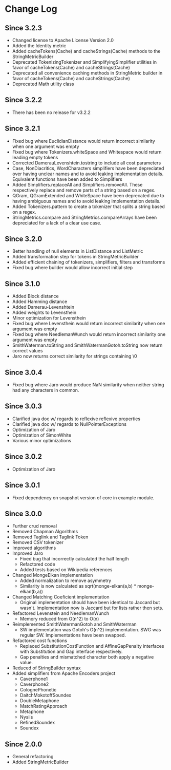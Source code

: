 Change Log
==========

## Since 3.2.3 ##
 - Changed license to Apache License Version 2.0
 - Added the Identity metric
 - Added cacheTokens(Cache) and cacheStrings(Cache) methods to the StringMetricBuilder
 - Deprecated TokenizingTokenizer and SimplifyingSimplifier utilities in favor of cacheTokens(Cache) and cacheStrings(Cache)
 - Deprecated all convenience caching methods in StringMetric builder in favor of cacheTokens(Cache) and cacheStrings(Cache)
 - Deprecated Math utility class

## Since 3.2.2 ##
 - There has been no release for v3.2.2

## Since 3.2.1 ##
 - Fixed bug where EuclidianDistance would return incorrect similarity when one argument was empty
 - Fixed bug where Tokenizers.whiteSpace and Whitespace would return leading empty tokens
 - Corrected DamerauLevenshtein.tostring to include all cost parameters
 - Case, NonDiacritics, WordCharacters simplifiers have been depreciated over having unclear names and to avoid leaking implementation details. Equivalent functions have been added to Simplifiers
 - Added Simplifiers.replaceAll and Simplifiers.removeAll. These respectively replace and remove parts of a string based on a regex.
 - QGram, QGramExtended and WhiteSpace have been deprecated due to having ambiguous names and to avoid leaking implementation details. 
 - Added Tokenizers.pattern to create a tokenizer that splits a string based on a regex.
 - StringMetrics.compare and StringMetrics.compareArrays have been depreciated for a lack of a clear use case.



## Since 3.2.0 ##

 - Better handling of null elements in ListDistance and ListMetric
 - Added transformation step for tokens in StringMetricBuilder
 - Added efficient chaining of tokenizers, simplifiers, filters and transforms
 - Fixed bug where builder would allow incorrect initial step

## Since 3.1.0 ##
 - Added Block distance
 - Added Hamming distance
 - Added Damerau-Levenshtein
 - Added weights to Levensthein
 - Minor optimization for Levensthein
 - Fixed bug where Levensthein would return incorrect similarity when one argument was empty
 - Fixed bug where NeedlemanWunch would return incorrect similarity one argument was empty
 - SmithWaterman.toString and SmithWatermanGotoh.toString now return correct values
 - Jaro now returns correct similarity for strings containing \0

## Since 3.0.4 ##
  - Fixed bug where Jaro would produce NaN similarity when neither string had any characters in common.

## Since 3.0.3 ##
  - Clarified java doc w/ regards to reflexive reflexive properties
  - Clarified java doc w/ regards to NullPointerExceptions
  - Optimization of Jaro
  - Optimization of SimonWhite
  - Various minor optimizations

## Since 3.0.2 ##
  - Optimization of Jaro

## Since 3.0.1 ##
  - Fixed dependency on snapshot version of core in example module.

## Since 3.0.0 ##

 - Further crud removal
  - Removed Chapman Algorithms
  - Removed Taglink and Taglink Token
  - Removed CSV tokenizer
 - Improved algorithms
  - Improved Jaro
    - Fixed bug that incorrectly calculated the half length
    - Refactored code
    - Added tests based on Wikipedia references
  - Changed MongeElkan implementation
    - Added normalization to remove asymmetry
    - Similarity is now calculated as sqrt(monge-elkan(a,b) * monge-elkan(b,a))
  - Changed Matching Coeficient implementation
    - Original implementation should have been identical to Jaccard but wasn't. Implementation now is Jaccard but for lists rather then sets.
  - Refactored Levenstein and NeedlemanWunch
    - Memory reduced from O(n^2) to O(n)
  - Reimplemented SmithWatermanGotoh and SmithWaterman
    - SW implementation was Gotoh's O(n^2) implementation. SWG was regular SW. Implementations have been swapped.
  - Refactored cost functions 
    - Replaced SubstitutionCostFunction and AffineGapPenalty interfaces with Substitution and Gap interface respectively.
    - Gap penalties and mismatched character both apply a negative value.
 - Reduced  of StringBuilder syntax
 - Added simplifiers from Apache Encoders project	
   - Caverphone1
   - Caverphone2
   - ColognePhonetic
   - DaitchMokotoffSoundex
   - DoubleMetaphone
   - MatchRatingApproach
   - Metaphone
   - Nysiis
   - RefinedSoundex
   - Soundex

## Since 2.0.0 ##

 - General refactoring
 - Added StringMetricBuilder
